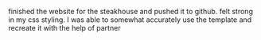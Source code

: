 finished the website for the steakhouse and pushed it to github. felt strong in my css styling. I was able to somewhat accurately use the template and recreate it with the help of partner